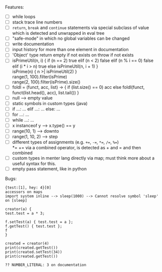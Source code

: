 Features:

- [ ] while loops
- [ ] stack trace line numbers
- [ ] `return`, `break` and `continue` statements via special subclass of value which is detected and unwrapped in eval tree
- [ ] "safe-mode" in which no global variables can be changed
- [ ] write documentation
- [ ] input history for more than one element in documentation
- [ ] 'Object' type return empty if not exists on throw if not exists
- [ ] isPrimeUtil(n, i) { if (n == 2) true elif (n < 2) false elif (n % i == 0) false elif (i * i > n) true else isPrimeUtil(n, i + 1) }  
      isPrime(n) { n >| isPrimeUtil(2) }  
      range(1, 100).filter(isPrime)  
      range(2, 100).filter(isPrime).size()
- [ ] foldl = (funct, acc, list) -> { if (list.size() == 0) acc else foldl(funct, funct(list.head(), acc), list.tail()) }
- [ ] null --> empty value
- [ ] static symbols in custom types (java)
- [ ] if ...: ... elif ...: ... else: ...
- [ ] for ...: ...
- [ ] while ...: ...
- [ ] x instanceof y --> x.type() == y
- [ ] range(10, 1) --> downto
- [ ] range(1, 10, 2) --> step
- [ ] different types of assignments (e.g. `+=`, `-=`, `*=`, `/=`, `%=`)  
      *= += via a combined operator, is detected as + and = and then combined
- [ ] custom types in menter lang directly via map; must think more about a useful syntax for this.
- [ ] empty pass statement, like in python

Bugs:

```
{test:[1], hey: 4}[0]
accessors on maps
import system inline --> sleep(1000) --> Cannot resolve symbol 'sleep' on [sleep]
```

```
creator(a) {
test.test = a * 3;

f.setTest(a) { test.test = a };
f.getTest() { test.test };
f
}

created = creator(4)
print(created.getTest())
print(created.setTest(34))
print(created.getTest())
```

```
?? NUMBER_LITERAL: 3 on documentation
```